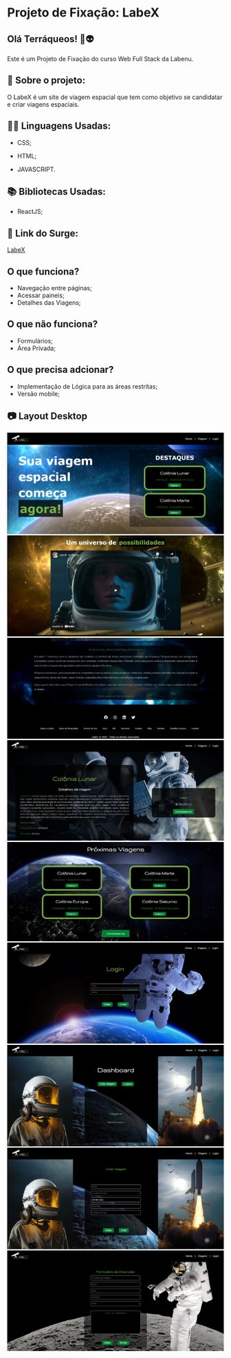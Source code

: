 # Projeto de Fixação: LabeX

## Olá Terráqueos! 🖖👽

Este é um Projeto de Fixação do curso Web Full Stack da Labenu.

## 💬 Sobre o projeto:

O LabeX é um site de viagem espacial que tem como objetivo se candidatar e criar viagens espaciais. 

## 👩‍💻 Linguagens Usadas:

* CSS;

* HTML;

* JAVASCRIPT.

## 📚 Bibliotecas Usadas:

* ReactJS;

## 🔗 Link do Surge:

[LabeX](https://straight-lunchroom.surge.sh/)

## O que funciona?

* Navegação entre páginas;
* Acessar paineis;
* Detalhes das Viagens;

## O que não funciona?

* Formulários;
* Área Privada;

## O que precisa adcionar?

* Implementação de Lógica para as áreas restritas;
* Versão mobile;

## 📷 Layout Desktop 

![Captura de tela 01](src/media/Captura%20de%20tela%202022-04-10%20235143.png)
![Captura de tela 02](src/media/Captura%20de%20tela%202022-04-10%20235214.png)
![Captura de tela 03](src/media/Captura%20de%20tela%202022-04-10%20235238.png)
![Captura de tela 04](src/media/Captura%20de%20tela%202022-04-10%20235255.png)
![Captura de tela 05](src/media/Captura%20de%20tela%202022-04-10%20235311.png)
![Captura de tela 05](src/media/Captura%20de%20tela%202022-04-10%20235326.png)
![Captura de tela 05](src/media/Captura%20de%20tela%202022-04-10%20235342.png)
![Captura de tela 05](src/media/Captura%20de%20tela%202022-04-10%20235359.png)
![Captura de tela 05](src/media/Captura%20de%20tela%202022-04-10%20235421.png)
